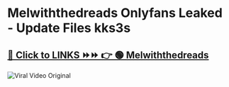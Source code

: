 
 # Melwiththedreads Onlyfans Leaked - Update Files kks3s

## <h2><a href="https://clipsfans.com/Melwiththedreads&ref=git">🔗 Click to LINKS ⏩⏩ 👉 🟢 Melwiththedreads </a></h2>

<a href="https://clipsfans.com/Melwiththedreads&ref=git" rel="nofollow" data-target="animated-image.originalLink"><img src="https://i.ibb.co.com/xMMVF88/686577567.gif" alt="Viral Video Original" style="max-width: 100%; display: inline-block;" data-target="animated-image.originalImage"></a>

